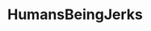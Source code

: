 ---
title: HumansBeingJerks
crosslinks:
- PeopleBeingJerks
- KarmaConspiracy
- AnimalsBeingJerks
- Serendipity
---